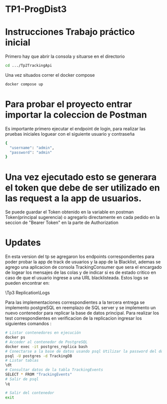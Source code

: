 # TP1-ProgDist3

# Instrucciones Trabajo práctico inicial

Primero hay que abrir la consola y situarse en el directorio

```bash
cd .../Tp2TrackingApi
```

Una vez situados correr el docker compose

```bash
docker compose up
```

# Para probar el proyecto entrar importar la coleccion de Postman

Es importante primero ejecutar el endpoint de login, para realizar las pruebas iniciales loguear con el siguiente usuario y contraseña

```bash
{
  "username": "admin",
  "password": "admin"
}
```

# Una vez ejecutado esto se generara el token que debe de ser utilizado en las request a la app de usuarios.

Se puede guardar el Token obtenido en la variable en postman Token(principal sugerencia) o agregarlo directamente en cada pedido en la seccion de "Bearer Token" en la parte de Authorization

# Updates

En esta version del tp se agregaron los endpoints correspondientes para poder probar la app de track de usuarios y la app de la Blacklist, ademas se agrego una aplicacion de consola TrackingConsumer que sera el encargado de logear los mensajes de las colas y de indicar si es de estado critico en caso de que el usuario ingrese a una URL blacklisteada. Estos logs se pueden encontrar en:

\Tp3 Replication\Logs

Para las implementaciones correspondientes a la tercera entrega se implemento postgreSQL en reemplazo de SQL server y se implemento un nuevo contenedor para replicar la base de datos principal. Para realizar los test correspondientes en verificacion de la replicacion ingresar los siguientes comandos :

```bash
# Listar contenedores en ejecución
docker ps
# Acceder al contenedor de PostgreSQL 
docker exec -it postgres_replica bash
# Conectarse a la base de datos usando psql Utilizar la password del docker compose "Admin123456"
psql -U postgres -d TrackingDB
# Listar tablas
\dt
# Consultar datos de la tabla TrackingEvents
SELECT * FROM "TrackingEvents"
# Salir de psql
\q

# Salir del contenedor
exit
```
